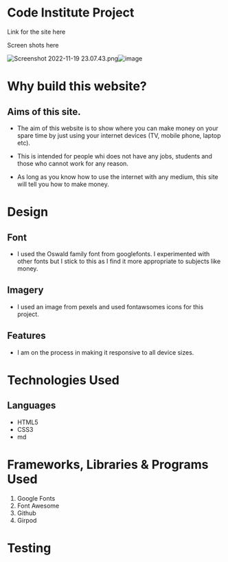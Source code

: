 # Code Institute Project

Link for the site here

Screen shots here

<img src="blob:chrome-untrusted://media-app/b9d8f555-6aaf-4b97-b645-483fc4ad5847" alt="Screenshot 2022-11-19 23.07.43.png"/>![image](https://user-images.githubusercontent.com/115887118/202875067-c4c1a314-18b1-491e-855b-0442a69877e3.png)














# Why build this website?

## Aims of this site.

* The aim of this website is to show where you can make money on your spare time by just using your internet devices (TV, mobile phone, laptop etc).

* This is intended for people whi does not have any jobs, students and those who cannot work for any reason.

* As long as you know how to use the internet with any medium, this site will tell you how to make money.

# Design
 
 ## Font 

 * I used the Oswald family font from googlefonts. I experimented with other fonts but I stick to this as I find it more appropriate to subjects like money.

 ## Imagery

 * I used an image from pexels and used fontawsomes icons for this project.

## Features

* I am on the process in making it responsive to all device sizes.


# Technologies Used

## Languages

* HTML5
* CSS3
* md

# Frameworks, Libraries & Programs Used

1. Google Fonts
2. Font Awesome
3. Github
4. Girpod

# Testing 













